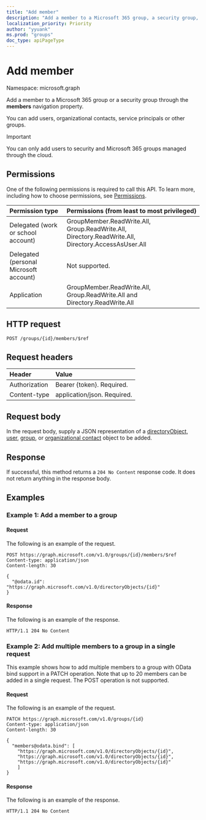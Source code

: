 ```yaml
---
title: "Add member"
description: "Add a member to a Microsoft 365 group, a security group, or a mail-enabled security group through the **members** navigation property."
localization_priority: Priority
author: "yyuank"
ms.prod: "groups"
doc_type: apiPageType
---
```


# Add member

Namespace: microsoft.graph

Add a member to a Microsoft 365 group or a security group through the **members** navigation property.

You can add users, organizational contacts, service principals or other groups. 

> [!IMPORTANT]
> You can only add users to security and Microsoft 365 groups managed through the cloud.

## Permissions
One of the following permissions is required to call this API. To learn more, including how to choose permissions, see [Permissions](/graph/permissions-reference).

|Permission type      | Permissions (from least to most privileged)              |
|:--------------------|:---------------------------------------------------------|
|Delegated (work or school account) | GroupMember.ReadWrite.All, Group.ReadWrite.All, Directory.ReadWrite.All, Directory.AccessAsUser.All    |
|Delegated (personal Microsoft account) | Not supported.    |
|Application | GroupMember.ReadWrite.All, Group.ReadWrite.All and Directory.ReadWrite.All |

## HTTP request
<!-- { "blockType": "ignored" } -->
```http
POST /groups/{id}/members/$ref
```

## Request headers

| Header       | Value |
|:---------------|:----------|
| Authorization  | Bearer {token}. Required. |
| Content-type   | application/json. Required. |

## Request body

In the request body, supply a JSON representation of a [directoryObject](../resources/directoryobject.md), [user](../resources/user.md), [group](../resources/group.md), or [organizational contact](../resources/orgcontact.md) object to be added.

## Response

If successful, this method returns a `204 No Content` response code. It does not return anything in the response body.

## Examples

### Example 1: Add a member to a group

#### Request

The following is an example of the request.

<!-- {
  "blockType": "request",
  "name": "add_member_to_group"
}-->
```http
POST https://graph.microsoft.com/v1.0/groups/{id}/members/$ref
Content-type: application/json
Content-length: 30

{
  "@odata.id": "https://graph.microsoft.com/v1.0/directoryObjects/{id}"
}
```

#### Response
The following is an example of the response.

<!-- {
  "blockType": "response",
  "truncated": true,
  "@odata.type": "microsoft.graph.directoryObject"
} -->
```http
HTTP/1.1 204 No Content
```

### Example 2: Add multiple members to a group in a single request

This example shows how to add multiple members to a group with OData bind support in a PATCH operation. Note that up to 20 members can be added in a single request. The POST operation is not supported.

#### Request

The following is an example of the request.

<!-- {
  "blockType": "request",
  "name": "add_multiple_members_to_group"
}-->
```http
PATCH https://graph.microsoft.com/v1.0/groups/{id}
Content-type: application/json
Content-length: 30

{
  "members@odata.bind": [
    "https://graph.microsoft.com/v1.0/directoryObjects/{id}",
    "https://graph.microsoft.com/v1.0/directoryObjects/{id}",
    "https://graph.microsoft.com/v1.0/directoryObjects/{id}"
    ]
}
```

#### Response
The following is an example of the response.

<!-- {
  "blockType": "response",
  "truncated": true,
  "@odata.type": "microsoft.graph.directoryObject"
} -->
```http
HTTP/1.1 204 No Content
```

<!-- uuid: 8fcb5dbc-d5aa-4681-8e31-b001d5168d79
2015-10-25 14:57:30 UTC -->
<!-- {
  "type": "#page.annotation",
  "description": "Create member",
  "keywords": "",
  "section": "documentation",
  "tocPath": "",
  "suppressions": [
  ]
}-->
